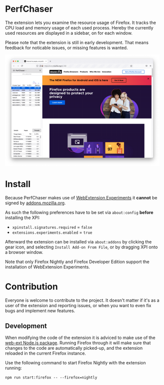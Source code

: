 # PerfChaser
The extension lets you examine the resource usage of Firefox. It tracks the
CPU load and memory usage of each used process. Hereby the currently used
resources are displayed in a sidebar, on for each window.

Please note that the extension is still in early development. That means
feedback for noticable issues, or missing features is wanted.

![PerfChaser screenshot](docs/images/perfchaser.png)

# Install
Because PerfChaser makes use of
[WebExtension Experiments](https://webextensions-experiments.readthedocs.io)
it **cannot** be signed by [addons.mozilla.org](https://addons.mozilla.org).

As such the following preferences have to be set via `about:config`
**before** installing the XPI:

* `xpinstall.signatures.required` = `false`
* `extensions.experiments.enabled` = `true`

Afterward the extension can be installed via `about:addons` by clicking the
gear icon, and selecting `Install Add-on From File`, or by dragging XPI onto
a browser window.

Note that only Firefox Nightly and Firefox Developer Edition support the
installation of WebExtension Experiments.

# Contribution
Everyone is welcome to contribute to the project. It doesn't matter if it's as
a user of the extension and reporting issues, or when you want to even fix bugs
and implement new features.

## Development
When modifying the code of the extension it is adviced to make use of the
[web-ext Node.js package](https://www.npmjs.com/package/web-ext). Running
Firefox through it will make sure that changes to the code are automatically
picked-up, and the extension reloaded in the current Firefox instance.

Use the following command to start Firefox Nightly with the extension running:

    npm run start:firefox -- --firefox=nightly
